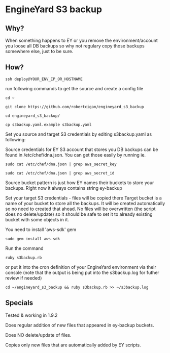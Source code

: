 EngineYard S3 backup
====================

Why?
----
When something happens to EY or you remove the environment/account you loose all DB backups so why not regulary copy those backups somewhere else, just to be sure.

How?
----
`ssh deploy@YOUR_ENV_IP_OR_HOSTNAME`

run following commands to get the source and create a config file

`cd ~`

`git clone https://github.com/robertcigan/engineyard_s3_backup`

`cd engineyard_s3_backup/`

`cp s3backup.yaml.example s3backup.yaml`

Set you source and target S3 credentials by editing s3backup.yaml as following:

Source credentials for EY S3 account that stores you DB backups can be found in /etc/chef/dna.json. 
You can get those easily by running ie.

`sudo cat /etc/chef/dna.json | grep aws_secret_key`

`sudo cat /etc/chef/dna.json | grep aws_secret_id`

Source bucket pattern is just how EY names their buckets to store your backups. RIght now it always contains string ey-backup

Set your target S3 credentials - files will be copied there
Target bucket is a name of your bucket to store all the backups. It will be created automatically so no need to created that ahead. 
No files will be overwritten (the script does no delete/update) so it should be safe to set it to already existing bucket with some objects in it.

You need to install 'aws-sdk' gem

`sudo gem install aws-sdk`

Run the command

`ruby s3backup.rb`

or put it into the cron definition of your EngineYard environment via their console (note that the output is being put into the s3backup.log for futher review if needed)

`cd ~/engineyard_s3_backup && ruby s3backup.rb >> ~/s3backup.log`

Specials
--------

Tested & working in 1.9.2

Does regular addition of new files that appeared in ey-backup buckets. 

Does NO delete/update of files. 

Copies only new files that are automatically added by EY scripts.